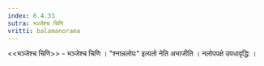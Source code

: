```yaml
---
index: 6.4.33
sutra: भञ्जेश्च चिणि
vritti: balamanorama
---
```


<<भञ्जेश्च चिणि>> - भञ्जेश्च चिणि । "श्नान्नलोपः" इत्यतो नेति अभाजीति । नलोपपक्षे उपधावृद्धिः । 